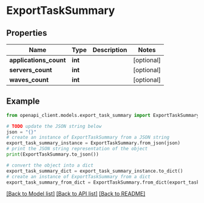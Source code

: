 # ExportTaskSummary


## Properties

Name | Type | Description | Notes
------------ | ------------- | ------------- | -------------
**applications_count** | **int** |  | [optional] 
**servers_count** | **int** |  | [optional] 
**waves_count** | **int** |  | [optional] 

## Example

```python
from openapi_client.models.export_task_summary import ExportTaskSummary

# TODO update the JSON string below
json = "{}"
# create an instance of ExportTaskSummary from a JSON string
export_task_summary_instance = ExportTaskSummary.from_json(json)
# print the JSON string representation of the object
print(ExportTaskSummary.to_json())

# convert the object into a dict
export_task_summary_dict = export_task_summary_instance.to_dict()
# create an instance of ExportTaskSummary from a dict
export_task_summary_from_dict = ExportTaskSummary.from_dict(export_task_summary_dict)
```
[[Back to Model list]](../README.md#documentation-for-models) [[Back to API list]](../README.md#documentation-for-api-endpoints) [[Back to README]](../README.md)


